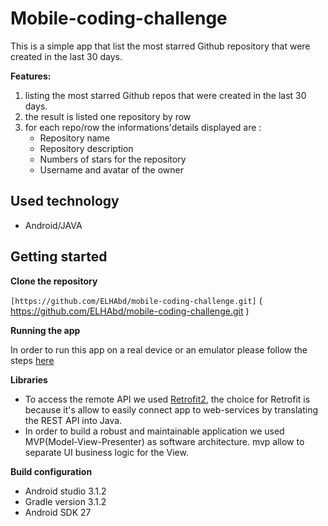 # Mobile-coding-challenge

This is a simple app that list the most starred Github repository that were created in the last 30 days.

**Features:**

1. listing the most starred Github repos that were created in the last 30 days.
2. the result is listed one repository by row
3. for each repo/row the informations'details displayed are :
   - Repository name
   - Repository description
   - Numbers of stars for the repository
   - Username and avatar of the owner

## Used technology

 - Android/JAVA
 
## Getting started ##
 
 **Clone the repository**
 
 `[https://github.com/ELHAbd/mobile-coding-challenge.git]` ( https://github.com/ELHAbd/mobile-coding-challenge.git )
 
 
 **Running the app**
 
 In order to run this app on a real device or an emulator please follow the steps [here](https://developer.android.com/training/basics/firstapp/running-app)
 
 **Libraries**
 
  - To access the remote API we used [Retrofit2]( https://square.github.io/retrofit/ ), the choice for Retrofit is because 
  it's allow  to easily connect app to web-services by translating the REST API into Java. 
  - In order to build a robust and maintainable application we used MVP(Model-View-Presenter) as software architecture. mvp allow to
  separate UI business logic for the View.
 

**Build configuration**

- Android studio 3.1.2
- Gradle version 3.1.2
- Android SDK 27

 
 
 
 
